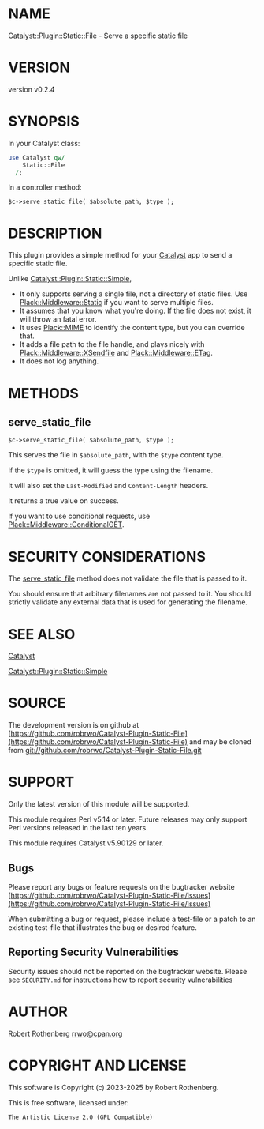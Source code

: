 # NAME

Catalyst::Plugin::Static::File - Serve a specific static file

# VERSION

version v0.2.4

# SYNOPSIS

In your Catalyst class:

```perl
use Catalyst qw/
    Static::File
  /;
```

In a controller method:

```
$c->serve_static_file( $absolute_path, $type );
```

# DESCRIPTION

This plugin provides a simple method for your [Catalyst](https://metacpan.org/pod/Catalyst) app to send a specific static file.

Unlike [Catalyst::Plugin::Static::Simple](https://metacpan.org/pod/Catalyst%3A%3APlugin%3A%3AStatic%3A%3ASimple),

- It only supports serving a single file, not a directory of static files. Use [Plack::Middleware::Static](https://metacpan.org/pod/Plack%3A%3AMiddleware%3A%3AStatic) if you want to
serve multiple files.
- It assumes that you know what you're doing. If the file does not exist, it will throw an fatal error.
- It uses [Plack::MIME](https://metacpan.org/pod/Plack%3A%3AMIME) to identify the content type, but you can override that.
- It adds a file path to the file handle, and plays nicely with [Plack::Middleware::XSendfile](https://metacpan.org/pod/Plack%3A%3AMiddleware%3A%3AXSendfile) and [Plack::Middleware::ETag](https://metacpan.org/pod/Plack%3A%3AMiddleware%3A%3AETag).
- It does not log anything.

# METHODS

## serve\_static\_file

```
$c->serve_static_file( $absolute_path, $type );
```

This serves the file in `$absolute_path`, with the `$type` content type.

If the `$type` is omitted, it will guess the type using the filename.

It will also set the `Last-Modified` and `Content-Length` headers.

It returns a true value on success.

If you want to use conditional requests, use [Plack::Middleware::ConditionalGET](https://metacpan.org/pod/Plack%3A%3AMiddleware%3A%3AConditionalGET).

# SECURITY CONSIDERATIONS

The [serve\_static\_file](https://metacpan.org/pod/serve_static_file) method does not validate the file that is passed to it.

You should ensure that arbitrary filenames are not passed to it. You should strictly validate any external data that is
used for generating the filename.

# SEE ALSO

[Catalyst](https://metacpan.org/pod/Catalyst)

[Catalyst::Plugin::Static::Simple](https://metacpan.org/pod/Catalyst%3A%3APlugin%3A%3AStatic%3A%3ASimple)

# SOURCE

The development version is on github at [https://github.com/robrwo/Catalyst-Plugin-Static-File](https://github.com/robrwo/Catalyst-Plugin-Static-File)
and may be cloned from [git://github.com/robrwo/Catalyst-Plugin-Static-File.git](git://github.com/robrwo/Catalyst-Plugin-Static-File.git)

# SUPPORT

Only the latest version of this module will be supported.

This module requires Perl v5.14 or later.  Future releases may only support Perl versions released in the last ten
years.

This module requires Catalyst v5.90129 or later.

## Bugs

Please report any bugs or feature requests on the bugtracker website
[https://github.com/robrwo/Catalyst-Plugin-Static-File/issues](https://github.com/robrwo/Catalyst-Plugin-Static-File/issues)

When submitting a bug or request, please include a test-file or a
patch to an existing test-file that illustrates the bug or desired
feature.

## Reporting Security Vulnerabilities

Security issues should not be reported on the bugtracker website.  Please see `SECURITY.md` for instructions how to
report security vulnerabilities

# AUTHOR

Robert Rothenberg <rrwo@cpan.org>

# COPYRIGHT AND LICENSE

This software is Copyright (c) 2023-2025 by Robert Rothenberg.

This is free software, licensed under:

```
The Artistic License 2.0 (GPL Compatible)
```
